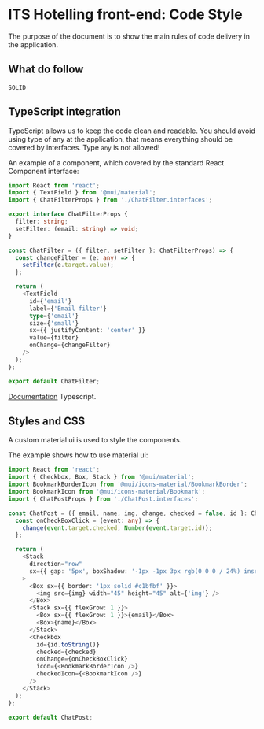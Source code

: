 # ITS Hotelling front-end: Code Style

The purpose of the document is to show the main rules of code delivery in the application.

## What do follow

`SOLID`

## TypeScript integration

TypeScript allows us to keep the code clean and readable. You should avoid using type of any at the application, that means everything should be covered by interfaces. Type `any` is not allowed!

An example of a component, which covered by the standard React Component interface:

```ts
import React from 'react';
import { TextField } from '@mui/material';
import { ChatFilterProps } from './ChatFilter.interfaces';

export interface ChatFilterProps {
  filter: string;
  setFilter: (email: string) => void;
}

const ChatFilter = ({ filter, setFilter }: ChatFilterProps) => {
  const changeFilter = (e: any) => {
    setFilter(e.target.value);
  };

  return (
    <TextField
      id={'email'}
      label={'Email filter'}
      type={'email'}
      size={'small'}
      sx={{ justifyContent: 'center' }}
      value={filter}
      onChange={changeFilter}
    />
  );
};

export default ChatFilter;

```

[Documentation](https://www.typescriptlang.org/docs/handbook/typescript-in-5-minutes.html) Typescript.

## Styles and CSS

A custom material ui is used to style the components.

The example shows how to use material ui:

```ts
import React from 'react';
import { Checkbox, Box, Stack } from '@mui/material';
import BookmarkBorderIcon from '@mui/icons-material/BookmarkBorder';
import BookmarkIcon from '@mui/icons-material/Bookmark';
import { ChatPostProps } from './ChatPost.interfaces';

const ChatPost = ({ email, name, img, change, checked = false, id }: ChatPostProps) => {
  const onCheckBoxClick = (event: any) => {
    change(event.target.checked, Number(event.target.id));
  };

  return (
    <Stack
      direction="row"
      sx={{ gap: '5px', boxShadow: '-1px -1px 3px rgb(0 0 0 / 24%) inset', padding: '5px' }}
    >
      <Box sx={{ border: '1px solid #c1bfbf' }}>
        <img src={img} width="45" height="45" alt={'img'} />
      </Box>
      <Stack sx={{ flexGrow: 1 }}>
        <Box sx={{ flexGrow: 1 }}>{email}</Box>
        <Box>{name}</Box>
      </Stack>
      <Checkbox
        id={id.toString()}
        checked={checked}
        onChange={onCheckBoxClick}
        icon={<BookmarkBorderIcon />}
        checkedIcon={<BookmarkIcon />}
      />
    </Stack>
  );
};

export default ChatPost;

```
